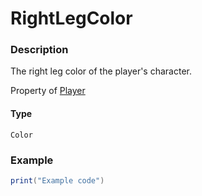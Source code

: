 # RightLegColor
### Description
The right leg color of the player's character.

Property of [Player](/classes/Player/)

#### Type
`Color`

### Example
```lua
print("Example code")
```
